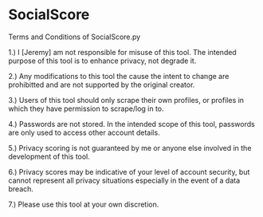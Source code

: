 # SocialScore

Terms and Conditions of SocialScore.py

1.) I [Jeremy] am not responsible for misuse of this tool.  The intended purpose of this tool is to enhance privacy, not degrade it.  

2.) Any modifications to this tool the cause the intent to change are prohibitted and are not supported by the original creator.

3.) Users of this tool should only scrape their own profiles, or profiles in which they have permission to scrape/log in to.

4.) Passwords are not stored.  In the intended scope of this tool, passwords are only used to access other account details.

5.) Privacy scoring is not guaranteed by me or anyone else involved in the development of this tool.  

6.) Privacy scores may be indicative of your level of account security, but cannot represent all privacy situations especially in the event of a data breach.

7.) Please use this tool at your own discretion.  

